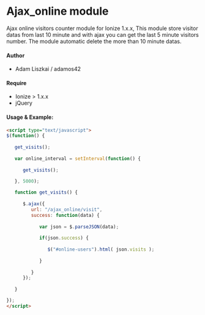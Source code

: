 Ajax_online module
==============

Ajax online visitors counter module for Ionize 1.x.x, This module store visitor datas from last 10 minute and with ajax
you can get the last 5 minute visitors number. The module automatic delete the more than 10 minute datas.

#### Author

- Adam Liszkai / adamos42

#### Require
- Ionize > 1.x.x
- jQuery

#### Usage & Example:

```html
<script type="text/javascript">
$(function() {
   
   get_visits();
   
   var online_interval = setInterval(function() {
   
      get_visits();
   
   }, 5000);

   function get_visits() {
   
      $.ajax({
         url: "/ajax_online/visit",
         success: function(data) {
            
            var json = $.parseJSON(data);
            
            if(json.success) {
            
               $("#online-users").html( json.visits );
            
            }
            
         }
      });
   
   }

});
</script>
```
